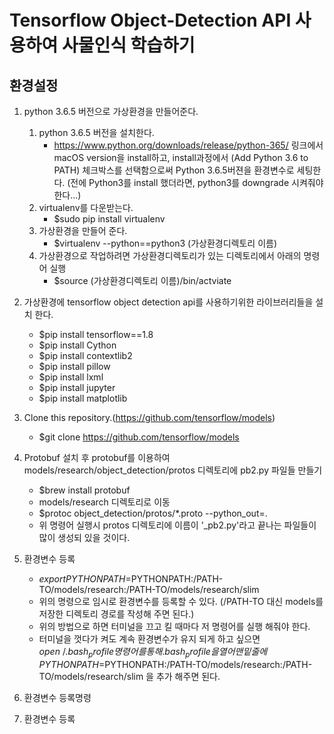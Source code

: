 
# Tensorflow Object-Detection API 사용하여 사물인식 학습하기

##  환경설정  
  
  
1. python 3.6.5 버전으로 가상환경을 만들어준다.  

    1. python 3.6.5 버전을 설치한다.
        - https://www.python.org/downloads/release/python-365/ 링크에서 macOS version을 install하고, 
install과정에서 (Add Python 3.6 to PATH) 체크박스를 선택함으로써 Python 3.6.5버젼을 환경변수로 세팅한다. (전에 Python3를 install 했더라면, python3를 downgrade 시켜줘야 한다...)
    1. virtualenv를 다운받는다.
        - $sudo pip install virtualenv    
    1. 가상환경을 만들어 준다.    
        - $virtualenv --python==python3 (가상환경디렉토리 이름)
    1. 가상환경으로 작업하려면 가상환경디렉토리가 있는 디렉토리에서 아래의 명령어 실행
        - $source (가상환경디렉토리 이름)/bin/actviate
  
  
  
1. 가상환경에 tensorflow object detection api를 사용하기위한 라이브러리들을 설치 한다.

    - $pip install tensorflow==1.8
    - $pip install Cython
    - $pip install contextlib2
    - $pip install pillow
    - $pip install lxml
    - $pip install jupyter
    - $pip install matplotlib


1. Clone this repository.(https://github.com/tensorflow/models)
    - $git clone https://github.com/tensorflow/models

1. Protobuf 설치 후 protobuf를 이용하여 models/research/object_detection/protos 디렉토리에 pb2.py 파일들 만들기
    - $brew install protobuf
    - models/research 디렉토리로 이동
    - $protoc object_detection/protos/*.proto --python_out=.
    - 위 명령어 실행시 protos 디렉토리에 이름이 '_pb2.py'라고 끝나는 파일들이 많이 생성되 있을 것이다. 

1. 환경변수 등록
    - $export PYTHONPATH=$PYTHONPATH:/PATH-TO/models/research:/PATH-TO/models/research/slim
    - 위의 명령으로 임시로 환경변수를 등록할 수 있다. (/PATH-TO 대신 models를 저장한 디렉토리 경로를 작성해 주면 된다.)
    - 위의 방법으로 하면 터미널을 끄고 킬 때마다 저 명령어를 실행 해줘야 한다. 
    - 터미널을 껏다가 켜도 계속 환경변수가 유지 되게 하고 싶으면
    $open ~/.bash_profile 명령어를 통해 .bash_profile 을 열어 맨 밑줄에 PYTHONPATH=$PYTHONPATH:/PATH-TO/models/research:/PATH-TO/models/research/slim 을 추가 해주면 된다.
1. 환경변수 등록명령
1. 환경변수 등록
